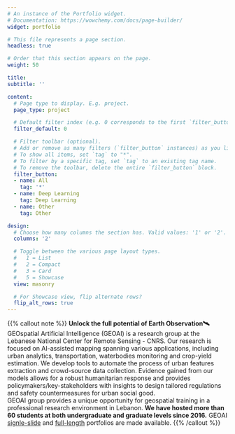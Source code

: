 ```yaml
---
# An instance of the Portfolio widget.
# Documentation: https://wowchemy.com/docs/page-builder/
widget: portfolio

# This file represents a page section.
headless: true

# Order that this section appears on the page.
weight: 50

title:
subtitle: ''

content:
  # Page type to display. E.g. project.
  page_type: project

  # Default filter index (e.g. 0 corresponds to the first `filter_button` instance below).
  filter_default: 0

  # Filter toolbar (optional).
  # Add or remove as many filters (`filter_button` instances) as you like.
  # To show all items, set `tag` to "*".
  # To filter by a specific tag, set `tag` to an existing tag name.
  # To remove the toolbar, delete the entire `filter_button` block.
  filter_button:
  - name: All
    tag: '*'
  - name: Deep Learning
    tag: Deep Learning
  - name: Other
    tag: Other

design:
  # Choose how many columns the section has. Valid values: '1' or '2'.
  columns: '2'

  # Toggle between the various page layout types.
  #   1 = List
  #   2 = Compact
  #   3 = Card
  #   5 = Showcase
  view: masonry 

  # For Showcase view, flip alternate rows?
  flip_alt_rows: true
---
```

{{% callout note %}}
<b>Unlock the full potential of Earth Observation🛰️</b><br>
GEOspatial Artificial Intelligence (GEOAI) is a research group at the Lebanese National Center for Remote Sensing - CNRS. Our research is focused on AI-assisted mapping spanning various applications, including urban analytics, transportation, waterbodies monitoring and crop-yield estimation. We develop tools to automate the process of urban features extraction and crowd-source data collection. Evidence gained from our models allows for a robust humanitarian response and provides policymakers/key-stakeholders with insights to design tailored regulations and safety countermeasures for urban social good.<br> GEOAI group provides a unique opportunity for geospatial training in a professional research environment in Lebanon. <strong>We have hosted more than 60 students at both undergraduate and graduate levels since 2016.</strong> GEOAI <a href="../project/GEOAI_1Slide.pdf" target=_blank>signle-slide</a> and <a href="../project/GEOAI_portfolio_23May2023.pdf" target=_blank>full-length</a> portfolios are made available.
{{% /callout %}}